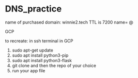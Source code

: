 # DNS_practice

name of purchased domain: winnie2.tech
TTL is 7200
name= @

GCP

to recreate: 
in ssh terminal in GCP 
1) sudo apt-get update
2) sudo apt install python3-pip
3) sudo apt install python3-flask
4) git clone and then the repo of your choice
5) run your app file


